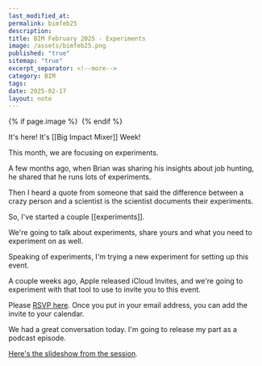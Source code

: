 ```yaml
---
last_modified_at: 
permalink: bimfeb25
description: 
title: BIM February 2025 - Experiments
image: /assets/bimfeb25.png
published: "true"
sitemap: "true"
excerpt_separator: <!--more-->
category: BIM
tags: 
date: 2025-02-17
layout: note
---
```



{% if page.image %} <img src="{{ page.image }}" alt=""> {% endif %}

It's here! It's [[Big Impact Mixer]] Week! 

This month, we are focusing on experiments. 

A few months ago, when Brian was sharing his insights about job hunting, he shared that he runs lots of experiments. 

Then I heard a quote from someone that said the difference between a crazy person and a scientist is the scientist documents their experiments. 

So, I've started a couple [[experiments]]. 

We're going to talk about experiments, share yours and what you need to experiment on as well. 

Speaking of experiments, I'm trying a new experiment for setting up this event. 

A couple weeks ago, Apple released iCloud Invites, and we're going to experiment with that tool to use to invite you to this event. 

Please [RSVP here](https://www.icloud.com/invites/06fTM3knG3ZM4zr49lh2gLHgQ). Once you put in your email address, you can add the invite to your calendar. 

We had a great conversation today. I'm going to release my part as a podcast episode. 

[Here's the slideshow from the session](https://sharing.ia.net/presenter/e380b266f44449048fda7cb60c760493/view).